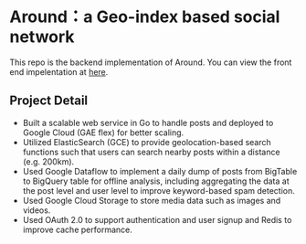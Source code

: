 # Around：a Geo-index based social network
This repo is the backend implementation of Around. You can view the front end impelentation at [here](https://github.com/wuhaoyujerry/Around-web).

## Project Detail
* Built a scalable web service in Go to handle posts and deployed to Google Cloud (GAE flex) for better scaling.
* Utilized ElasticSearch (GCE) to provide geolocation-based search functions such that users can search nearby posts within a distance (e.g. 200km).
* Used Google Dataflow to implement a daily dump of posts from BigTable to BigQuery table for offline analysis, including aggregating the data at the post level and user level to improve keyword-based spam detection.
* Used Google Cloud Storage to store media data such as images and videos.
* Used OAuth 2.0 to support authentication and user signup and Redis to improve cache performance.
